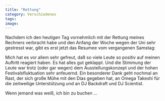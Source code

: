 ```yaml
---
title: "Rettung"
category: Verschiedenes
tags: 
image: 
---
```


Nachdem ich den heutigen Tag vornehmlich mit der Rettung meines Rechners verbracht habe und den Anfang der Woche wegen der Uni sehr gestresst war, gibt es erst jetzt das Resumee vom vergangenen Samstag:  

Mich hat es vor allem sehr gefreut, daß so viele Leute so positiv auf meinen Auftritt reagiert haben. Es hat alles gut geklappt. Und die Stimmung der Leute war trotz (oder gar wegen) dem Ausstellungskonzept und der hohen Festivalsfluktuation sehr anfeuernd. Ein besonderer Dank geht nochmal an Rast, der sich große Mühe mit den Dias gegeben hat, an Omega Takeshi für die zeitweilige Unterstützung und an DJ Backdraft und DJ Scientist.  

Wenn jemand was weiß, ich bin zu buchen ... 

